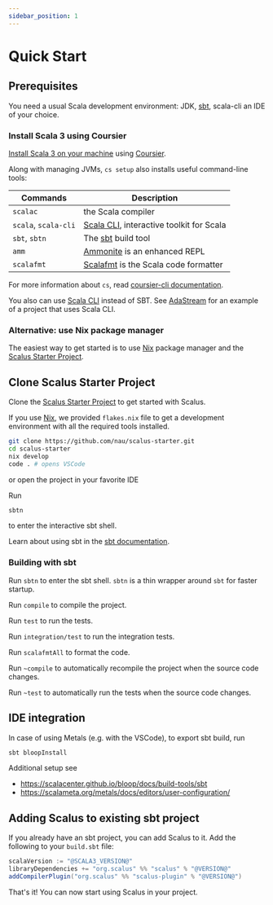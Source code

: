 ```yaml
---
sidebar_position: 1
---
```


# Quick Start

## Prerequisites

You need a usual Scala development environment: JDK, [sbt](https://www.scala-sbt.org/), scala-cli an IDE of your choice.

### Install Scala 3 using Coursier

[Install Scala 3 on your machine](https://docs.scala-lang.org/getting-started/install-scala.html#install-scala-on-your-computer)
using [Coursier](https://get-coursier.io/).

Along with managing JVMs, `cs setup` also installs useful command-line tools:

| Commands             | Description                                                                 |
|----------------------|-----------------------------------------------------------------------------|
| `scalac`             | the Scala compiler                                                          |
| `scala`, `scala-cli` | [Scala CLI](https://scala-cli.virtuslab.org), interactive toolkit for Scala |
| `sbt`, `sbtn`        | The [sbt](https://www.scala-sbt.org/) build tool                            |
| `amm`                | [Ammonite](https://ammonite.io/) is an enhanced REPL                        |
| `scalafmt`           | [Scalafmt](https://scalameta.org/scalafmt/) is the Scala code formatter     |

For more information about `cs`, read
[coursier-cli documentation](https://get-coursier.io/docs/cli-overview).

You also can use [Scala CLI](https://scala-cli.virtuslab.org/) instead of SBT.
See [AdaStream](https://github.com/nau/adastream) for an example of a project that uses Scala CLI.

### Alternative: use Nix package manager

The easiest way to get started is to use [Nix](https://nixos.org/) package manager
and the [Scalus Starter Project](https://github.com/nau/scalus-starter).

## Clone Scalus Starter Project

Clone the [Scalus Starter Project](https://github.com/nau/scalus-starter) to get started with Scalus.

If you use [Nix](https://nixos.org/), we provided `flakes.nix` file to get a development environment with all the
required tools installed.

```bash
git clone https://github.com/nau/scalus-starter.git
cd scalus-starter
nix develop
code . # opens VSCode 
```

or open the project in your favorite IDE

Run

```bash
sbtn
```

to enter the interactive sbt shell.

Learn about using sbt in the [sbt documentation](https://www.scala-sbt.org/1.x/docs/).

### Building with sbt

Run `sbtn` to enter the sbt shell. `sbtn` is a thin wrapper around `sbt` for faster startup.

Run `compile` to compile the project.

Run `test` to run the tests.

Run `integration/test` to run the integration tests.

Run `scalafmtAll` to format the code.

Run `~compile` to automatically recompile the project when the source code changes.

Run `~test` to automatically run the tests when the source code changes.

## IDE integration

In case of using Metals (e.g. with the VSCode),
to export sbt build, run

```sh
sbt bloopInstall
```

Additional setup see

- https://scalacenter.github.io/bloop/docs/build-tools/sbt
- https://scalameta.org/metals/docs/editors/user-configuration/

## Adding Scalus to existing sbt project

If you already have an sbt project, you can add Scalus to it.
Add the following to your `build.sbt` file:

```scala
scalaVersion := "@SCALA3_VERSION@"
libraryDependencies += "org.scalus" %% "scalus" % "@VERSION@"
addCompilerPlugin("org.scalus" %% "scalus-plugin" % "@VERSION@")
```

That's it! You can now start using Scalus in your project.
